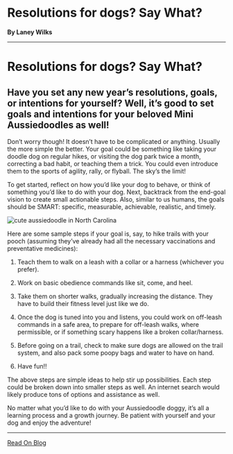 # Resolutions for dogs? Say What?

**By Laney Wilks**

---

# Resolutions for dogs? Say What?

## Have you set any new year’s resolutions, goals, or intentions for yourself? Well, it’s good to set goals and intentions for your beloved Mini Aussiedoodles as well!

  

Don’t worry though! It doesn’t have to be complicated or anything. Usually the more simple the better. Your goal could be something like taking your doodle dog on regular hikes, or visiting the dog park twice a month, correcting a bad habit, or teaching them a trick. You could even introduce them to the sports of agility, rally, or flyball. The sky’s the limit!

  

To get started, reflect on how you’d like your dog to behave, or think of something you’d like to do with your dog. Next, backtrack from the end-goal vision to create small actionable steps. Also, similar to us humans, the goals should be SMART: specific, measurable, achievable, realistic, and timely.

  

![cute aussiedoodle in North Carolina](https://static.wixstatic.com/media/4917f1_e3cb8c09c87946c088f9db12769a70da~mv2.jpg/v1/fill/w_554,h_740,al_c,q_85,usm_0.66_1.00_0.01,enc_auto/4917f1_e3cb8c09c87946c088f9db12769a70da~mv2.jpg)

Here are some sample steps if your goal is, say, to hike trails with your pooch (assuming they’ve already had all the necessary vaccinations and preventative medicines):

  

1.  Teach them to walk on a leash with a collar or a harness (whichever you prefer).
    
2.  Work on basic obedience commands like sit, come, and heel.
    
3.  Take them on shorter walks, gradually increasing the distance. They have to build their fitness level just like we do.
    
4.  Once the dog is tuned into you and listens, you could work on off-leash commands in a safe area, to prepare for off-leash walks, where permissible, or if something scary happens like a broken collar/harness.
    
5.  Before going on a trail, check to make sure dogs are allowed on the trail system, and also pack some poopy bags and water to have on hand.
    
6.  Have fun!!
    

  

The above steps are simple ideas to help stir up possibilities. Each step could be broken down into smaller steps as well. An internet search would likely produce tons of options and assistance as well.

  

No matter what you’d like to do with your Aussiedoodle doggy, it’s all a learning process and a growth journey. Be patient with yourself and your dog and enjoy the adventure!

---

[Read On Blog](https://www.fineanddandyaussiedoodles.com/post/resolutions-for-dogs-say-what)